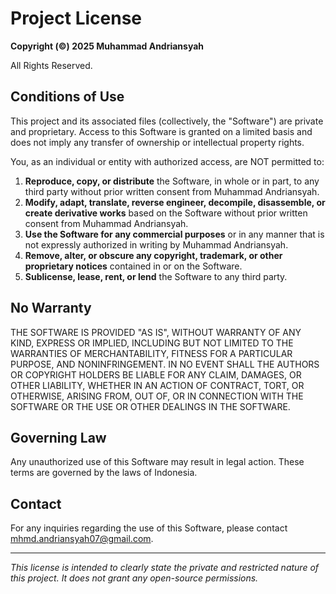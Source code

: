 # Project License

**Copyright (©) 2025 Muhammad Andriansyah**

All Rights Reserved.

## Conditions of Use

This project and its associated files (collectively, the "Software") are private and proprietary. Access to this Software is granted on a limited basis and does not imply any transfer of ownership or intellectual property rights.

You, as an individual or entity with authorized access, are NOT permitted to:

1.  **Reproduce, copy, or distribute** the Software, in whole or in part, to any third party without prior written consent from Muhammad Andriansyah.
2.  **Modify, adapt, translate, reverse engineer, decompile, disassemble, or create derivative works** based on the Software without prior written consent from Muhammad Andriansyah.
3.  **Use the Software for any commercial purposes** or in any manner that is not expressly authorized in writing by Muhammad Andriansyah.
4.  **Remove, alter, or obscure any copyright, trademark, or other proprietary notices** contained in or on the Software.
5.  **Sublicense, lease, rent, or lend** the Software to any third party.

## No Warranty

THE SOFTWARE IS PROVIDED "AS IS", WITHOUT WARRANTY OF ANY KIND, EXPRESS OR IMPLIED, INCLUDING BUT NOT LIMITED TO THE WARRANTIES OF MERCHANTABILITY, FITNESS FOR A PARTICULAR PURPOSE, AND NONINFRINGEMENT. IN NO EVENT SHALL THE AUTHORS OR COPYRIGHT HOLDERS BE LIABLE FOR ANY CLAIM, DAMAGES, OR OTHER LIABILITY, WHETHER IN AN ACTION OF CONTRACT, TORT, OR OTHERWISE, ARISING FROM, OUT OF, OR IN CONNECTION WITH THE SOFTWARE OR THE USE OR OTHER DEALINGS IN THE SOFTWARE.

## Governing Law

Any unauthorized use of this Software may result in legal action. These terms are governed by the laws of Indonesia.

## Contact

For any inquiries regarding the use of this Software, please contact mhmd.andriansyah07@gmail.com.

---

*This license is intended to clearly state the private and restricted nature of this project. It does not grant any open-source permissions.*
